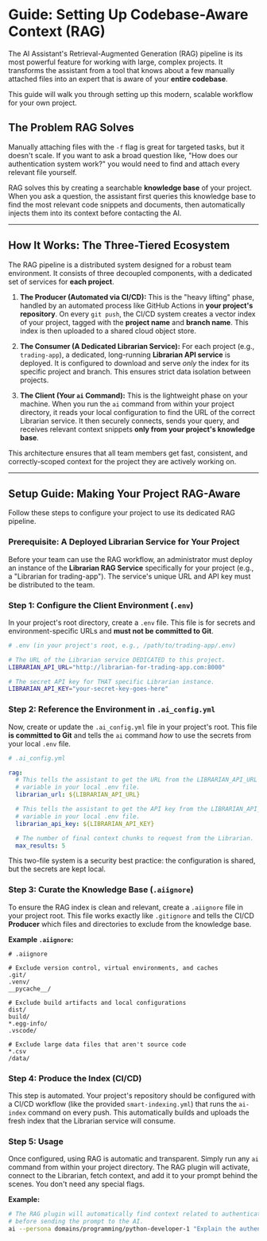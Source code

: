 # Guide: Setting Up Codebase-Aware Context (RAG)

The AI Assistant's Retrieval-Augmented Generation (RAG) pipeline is its most powerful feature for working with large, complex projects. It transforms the assistant from a tool that knows about a few manually attached files into an expert that is aware of your **entire codebase**.

This guide will walk you through setting up this modern, scalable workflow for your own project.

## The Problem RAG Solves

Manually attaching files with the `-f` flag is great for targeted tasks, but it doesn't scale. If you want to ask a broad question like, "How does our authentication system work?" you would need to find and attach every relevant file yourself.

RAG solves this by creating a searchable **knowledge base** of your project. When you ask a question, the assistant first queries this knowledge base to find the most relevant code snippets and documents, then automatically injects them into its context before contacting the AI.

---

## How It Works: The Three-Tiered Ecosystem

The RAG pipeline is a distributed system designed for a robust team environment. It consists of three decoupled components, with a dedicated set of services for **each project**.

1.  **The Producer (Automated via CI/CD):**
    This is the "heavy lifting" phase, handled by an automated process like GitHub Actions in **your project's repository**. On every `git push`, the CI/CD system creates a vector index of your project, tagged with the **project name** and **branch name**. This index is then uploaded to a shared cloud object store.

2.  **The Consumer (A Dedicated Librarian Service):**
    For each project (e.g., `trading-app`), a dedicated, long-running **Librarian API service** is deployed. It is configured to download and serve *only* the index for its specific project and branch. This ensures strict data isolation between projects.

3.  **The Client (Your `ai` Command):**
    This is the lightweight phase on your machine. When you run the `ai` command from within your project directory, it reads your local configuration to find the URL of the correct Librarian service. It then securely connects, sends your query, and receives relevant context snippets **only from your project's knowledge base**.

This architecture ensures that all team members get fast, consistent, and correctly-scoped context for the project they are actively working on.

---

## Setup Guide: Making Your Project RAG-Aware

Follow these steps to configure your project to use its dedicated RAG pipeline.

### Prerequisite: A Deployed Librarian Service for Your Project

Before your team can use the RAG workflow, an administrator must deploy an instance of the **Librarian RAG Service** specifically for your project (e.g., a "Librarian for trading-app"). The service's unique URL and API key must be distributed to the team.

### Step 1: Configure the Client Environment (`.env`)

In your project's root directory, create a `.env` file. This file is for secrets and environment-specific URLs and **must not be committed to Git**.

```bash
# .env (in your project's root, e.g., /path/to/trading-app/.env)

# The URL of the Librarian service DEDICATED to this project.
LIBRARIAN_API_URL="http://librarian-for-trading-app.com:8000"

# The secret API key for THAT specific Librarian instance.
LIBRARIAN_API_KEY="your-secret-key-goes-here"
```

### Step 2: Reference the Environment in `.ai_config.yml`

Now, create or update the `.ai_config.yml` file in your project's root. This file **is committed to Git** and tells the `ai` command *how* to use the secrets from your local `.env` file.

```yaml
# .ai_config.yml

rag:
  # This tells the assistant to get the URL from the LIBRARIAN_API_URL
  # variable in your local .env file.
  librarian_url: ${LIBRARIAN_API_URL}

  # This tells the assistant to get the API key from the LIBRARIAN_API_KEY
  # variable in your local .env file.
  librarian_api_key: ${LIBRARIAN_API_KEY}

  # The number of final context chunks to request from the Librarian.
  max_results: 5
```
This two-file system is a security best practice: the configuration is shared, but the secrets are kept local.

### Step 3: Curate the Knowledge Base (`.aiignore`)

To ensure the RAG index is clean and relevant, create a `.aiignore` file in your project root. This file works exactly like `.gitignore` and tells the CI/CD **Producer** which files and directories to exclude from the knowledge base.

**Example `.aiignore`:**
```
# .aiignore

# Exclude version control, virtual environments, and caches
.git/
.venv/
__pycache__/

# Exclude build artifacts and local configurations
dist/
build/
*.egg-info/
.vscode/

# Exclude large data files that aren't source code
*.csv
/data/
```

### Step 4: Produce the Index (CI/CD)

This step is automated. Your project's repository should be configured with a CI/CD workflow (like the provided `smart-indexing.yml`) that runs the `ai-index` command on every push. This automatically builds and uploads the fresh index that the Librarian service will consume.

### Step 5: Usage

Once configured, using RAG is automatic and transparent. Simply run any `ai` command from within your project directory. The RAG plugin will activate, connect to the Librarian, fetch context, and add it to your prompt behind the scenes. You don't need any special flags.

**Example:**
```bash
# The RAG plugin will automatically find context related to authentication
# before sending the prompt to the AI.
ai --persona domains/programming/python-developer-1 "Explain the authentication flow in this project."
```

